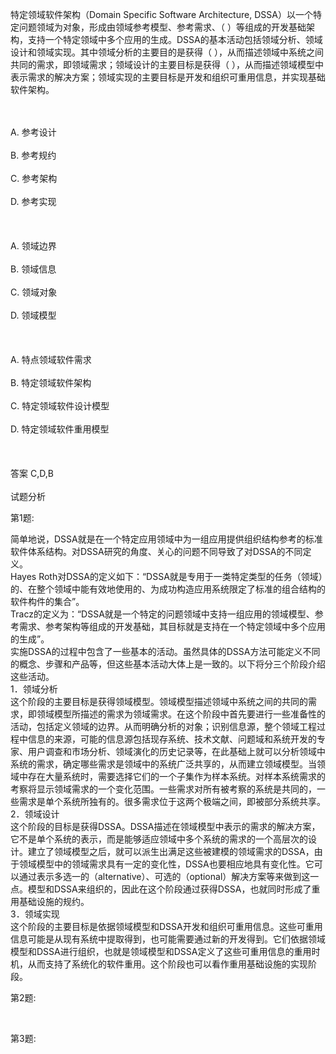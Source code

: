 <div class="detail lh2"><p>
特定领域软件架构（Domain Specific Software Architecture, DSSA）以一个特定问题领域为对象，形成由领域参考模型、参考需求、（  ）等组成的开发基础架构，支持一个特定领域中多个应用的生成。DSSA的基本活动包括领域分析、领域设计和领域实现。其中领域分析的主要目的是获得（  ），从而描述领域中系统之间共同的需求，即领域需求；领域设计的主要目标是获得（  ），从而描述领域模型中表示需求的解决方案；领域实现的主要目标是开发和组织可重用信息，并实现基础软件架构。</p><br/><br/>A. 参考设计<br/><br/>B. 参考规约<br/><br/>C. 参考架构<br/><br/>D. 参考实现<br/><br/><br/><br/>A. 领域边界<br/><br/>B. 领域信息<br/><br/>C. 领域对象<br/><br/>D. 领域模型<br/><br/><br/><br/>A. 特点领域软件需求<br/><br/>B. 特定领域软件架构<br/><br/>C. 特定领域软件设计模型<br/><br/>D. 特定领域软件重用模型<br/><br/><br/><br/>答案 C,D,B<br/><br/>试题分析<br/><p>第1题:</p><p>简单地说，DSSA就是在一个特定应用领域中为一组应用提供组织结构参考的标准软件体系结构。对DSSA研究的角度、关心的问题不同导致了对DSSA的不同定义。<br/>Hayes Roth对DSSA的定义如下：“DSSA就是专用于一类特定类型的任务（领域）的、在整个领域中能有效地使用的、为成功构造应用系统限定了标准的组合结构的软件构件的集合”。<br/>Tracz的定义为：“DSSA就是一个特定的问题领域中支持一组应用的领域模型、参考需求、参考架构等组成的开发基础，其目标就是支持在一个特定领域中多个应用的生成”。<br/>实施DSSA的过程中包含了一些基本的活动。虽然具体的DSSA方法可能定义不同的概念、步骤和产品等，但这些基本活动大体上是一致的。以下将分三个阶段介绍这些活动。<br/>1．领域分析<br/>这个阶段的主要目标是获得领域模型。领域模型描述领域中系统之间的共同的需求，即领域模型所描述的需求为领域需求。在这个阶段中首先要进行一些准备性的活动，包括定义领域的边界。从而明确分析的对象；识别信息源，整个领域工程过程中信息的来源，可能的信息源包括现存系统、技术文献、问题域和系统开发的专家、用户调查和市场分析、领域演化的历史记录等，在此基础上就可以分析领域中系统的需求，确定哪些需求是领域中的系统广泛共享的，从而建立领域模型。当领域中存在大量系统时，需要选择它们的一个子集作为样本系统。对样本系统需求的考察将显示领域需求的一个变化范围。一些需求对所有被考察的系统是共同的，一些需求是单个系统所独有的。很多需求位于这两个极端之间，即被部分系统共享。<br/>2．领域设计<br/>这个阶段的目标是获得DSSA。DSSA描述在领域模型中表示的需求的解决方案，它不是单个系统的表示，而是能够适应领域中多个系统的需求的一个高层次的设计。建立了领域模型之后，就可以派生出满足这些被建模的领域需求的DSSA，由于领域模型中的领域需求具有一定的变化性，DSSA也要相应地具有变化性。它可以通过表示多选一的（alternative）、可选的（optional）解决方案等来做到这一点。模型和DSSA来组织的，因此在这个阶段通过获得DSSA，也就同时形成了重用基础设施的规约。<br/>3．领域实现<br/>这个阶段的主要目标是依据领域模型和DSSA开发和组织可重用信息。这些可重用信息可能是从现有系统中提取得到，也可能需要通过新的开发得到。它们依据领域模型和DSSA进行组织，也就是领域模型和DSSA定义了这些可重用信息的重用时机，从而支持了系统化的软件重用。这个阶段也可以看作重用基础设施的实现阶段。<br/></p><p>第2题:</p><p><br/></p><p>第3题:</p><p><br/></p></div>